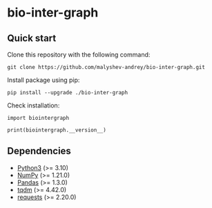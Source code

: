 # bio-inter-graph

## Quick start
Clone this repository with the following command:

```{bash}
git clone https://github.com/malyshev-andrey/bio-inter-graph.git
```

Install package using pip:
```{bash}
pip install --upgrade ./bio-inter-graph
```

Check installation:
```{python3}
import biointergraph

print(biointergraph.__version__)
```

## Dependencies

- [Python3](https://github.com/python/cpython) (>= 3.10)
- [NumPy](https://github.com/numpy/numpy) (>= 1.21.0)
- [Pandas](https://github.com/pandas-dev/pandas) (>= 1.3.0)
- [tqdm](https://github.com/tqdm/tqdm) (>= 4.42.0)
- [requests](https://github.com/psf/requests) (>= 2.20.0)
